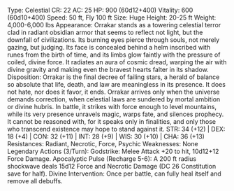 Type: Celestial
CR: 22
AC: 25
HP: 900 (60d12+400)
Vitality: 600 (60d10+400)
Speed: 50 ft, Fly 100 ft
Size: Huge
Height: 20-25 ft
Weight: 4,000-6,000 lbs
Appearance: Orrakar stands as a towering celestial terror clad in radiant obsidian armor that seems to reflect not light, but the downfall of civilizations. Its burning eyes pierce through souls, not merely gazing, but judging. Its face is concealed behind a helm inscribed with runes from the birth of time, and its limbs glow faintly with the pressure of coiled, divine force. It radiates an aura of cosmic dread, warping the air with divine gravity and making even the bravest hearts falter in its shadow.
Disposition: Orrakar is the final decree of failing stars, a herald of balance so absolute that life, death, and law are meaningless in its presence. It does not hate, nor does it favor, it ends. Orrakar arrives only when the universe demands correction, when celestial laws are sundered by mortal ambition or divine hubris. In battle, it strikes with force enough to level mountains, while its very presence unravels magic, warps fate, and silences prophecy. It cannot be reasoned with, for it speaks only in finalities, and only those who transcend existence may hope to stand against it.
STR: 34 (+12) | DEX: 18 (+4) | CON: 32 (+11) | INT: 28 (+9) | WIS: 30 (+10) | CHA: 36 (+13)
Resistances: Radiant, Necrotic, Force, Psychic
Weaknesses: None
Legendary Actions (3/Turn):
Godstrike: Melee Attack +20 to hit, 10d12+12 Force Damage.
Apocalyptic Pulse (Recharge 5-6): A 200 ft radius shockwave deals 15d12 Force and Necrotic Damage (DC 26 Constitution save for half).
Divine Intervention: Once per battle, can fully heal itself and remove all debuffs.
